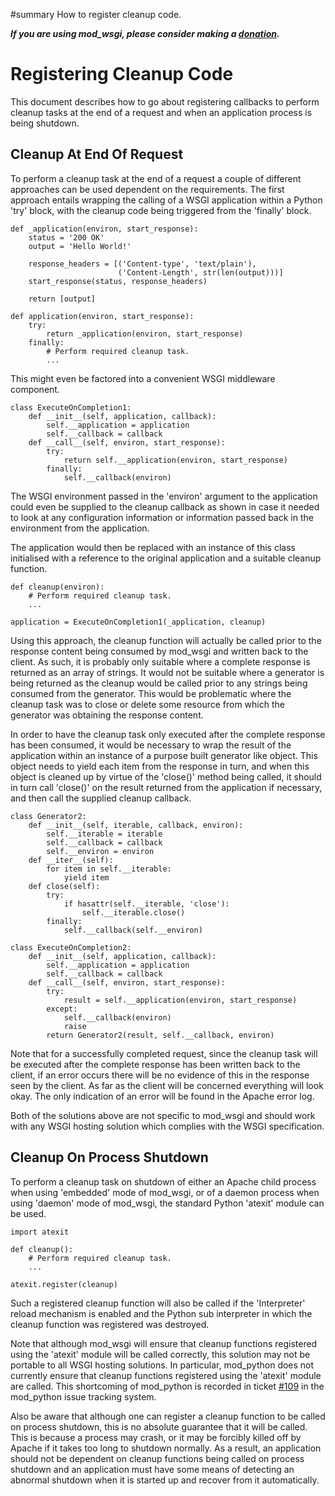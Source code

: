 ﻿#summary How to register cleanup code.

_**If you are using mod\_wsgi, please consider making a
[donation](HowToContributeBack.md).**_

# Registering Cleanup Code #

This document describes how to go about registering callbacks to perform
cleanup tasks at the end of a request and when an application process is
being shutdown.

## Cleanup At End Of Request ##

To perform a cleanup task at the end of a request a couple of different
approaches can be used dependent on the requirements. The first approach
entails wrapping the calling of a WSGI application within a Python 'try'
block, with the cleanup code being triggered from the 'finally' block.

```
def _application(environ, start_response):
    status = '200 OK' 
    output = 'Hello World!'

    response_headers = [('Content-type', 'text/plain'),
                        ('Content-Length', str(len(output)))]
    start_response(status, response_headers)

    return [output]

def application(environ, start_response):
    try:
        return _application(environ, start_response)
    finally:
        # Perform required cleanup task.
        ...
```

This might even be factored into a convenient WSGI middleware component.

```
class ExecuteOnCompletion1:
    def __init__(self, application, callback):
        self.__application = application
        self.__callback = callback
    def __call__(self, environ, start_response):
        try:
            return self.__application(environ, start_response)
        finally:
            self.__callback(environ)
```

The WSGI environment passed in the 'environ' argument to the application
could even be supplied to the cleanup callback as shown in case it needed
to look at any configuration information or information passed back in the
environment from the application.

The application would then be replaced with an instance of this class
initialised with a reference to the original application and a suitable
cleanup function.

```
def cleanup(environ):
    # Perform required cleanup task.
    ...
    
application = ExecuteOnCompletion1(_application, cleanup)
```

Using this approach, the cleanup function will actually be called prior to
the response content being consumed by mod\_wsgi and written back to the
client. As such, it is probably only suitable where a complete response is
returned as an array of strings. It would not be suitable where a generator
is being returned as the cleanup would be called prior to any strings being
consumed from the generator. This would be problematic where the cleanup
task was to close or delete some resource from which the generator was
obtaining the response content.

In order to have the cleanup task only executed after the complete response
has been consumed, it would be necessary to wrap the result of the
application within an instance of a purpose built generator like object.
This object needs to yield each item from the response in turn, and when
this object is cleaned up by virtue of the 'close()' method being called,
it should in turn call 'close()' on the result returned from the application
if necessary, and then call the supplied cleanup callback.

```
class Generator2:
    def __init__(self, iterable, callback, environ):
        self.__iterable = iterable
        self.__callback = callback
        self.__environ = environ
    def __iter__(self):
        for item in self.__iterable:
            yield item
    def close(self):
        try:
            if hasattr(self.__iterable, 'close'):
                self.__iterable.close()
        finally:
            self.__callback(self.__environ)

class ExecuteOnCompletion2:
    def __init__(self, application, callback):
        self.__application = application
        self.__callback = callback
    def __call__(self, environ, start_response):
        try:
            result = self.__application(environ, start_response)
        except:
            self.__callback(environ)
            raise
        return Generator2(result, self.__callback, environ)
```

Note that for a successfully completed request, since the cleanup task will
be executed after the complete response has been written back to the
client, if an error occurs there will be no evidence of this in the
response seen by the client. As far as the client will be concerned
everything will look okay. The only indication of an error will be found in
the Apache error log.

Both of the solutions above are not specific to mod\_wsgi and should work
with any WSGI hosting solution which complies with the WSGI specification.

## Cleanup On Process Shutdown ##

To perform a cleanup task on shutdown of either an Apache child process
when using 'embedded' mode of mod\_wsgi, or of a daemon process when using
'daemon' mode of mod\_wsgi, the standard Python 'atexit' module can be used.

```
import atexit

def cleanup():
    # Perform required cleanup task.
    ...

atexit.register(cleanup)
```

Such a registered cleanup function will also be called if the 'Interpreter'
reload mechanism is enabled and the Python sub interpreter in which the
cleanup function was registered was destroyed.

Note that although mod\_wsgi will ensure that cleanup functions registered
using the 'atexit' module will be called correctly, this solution may not
be portable to all WSGI hosting solutions. In particular, mod\_python does
not currently ensure that cleanup functions registered using the 'atexit'
module are called. This shortcoming of mod\_python is recorded in ticket
[#109](http://issues.apache.org/jira/browse/MODPYTHON-109) in the mod\_python
issue tracking system.

Also be aware that although one can register a cleanup function to be
called on process shutdown, this is no absolute guarantee that it will be
called. This is because a process may crash, or it may be forcibly killed
off by Apache if it takes too long to shutdown normally. As a result, an
application should not be dependent on cleanup functions being called on
process shutdown and an application must have some means of detecting an
abnormal shutdown when it is started up and recover from it automatically.